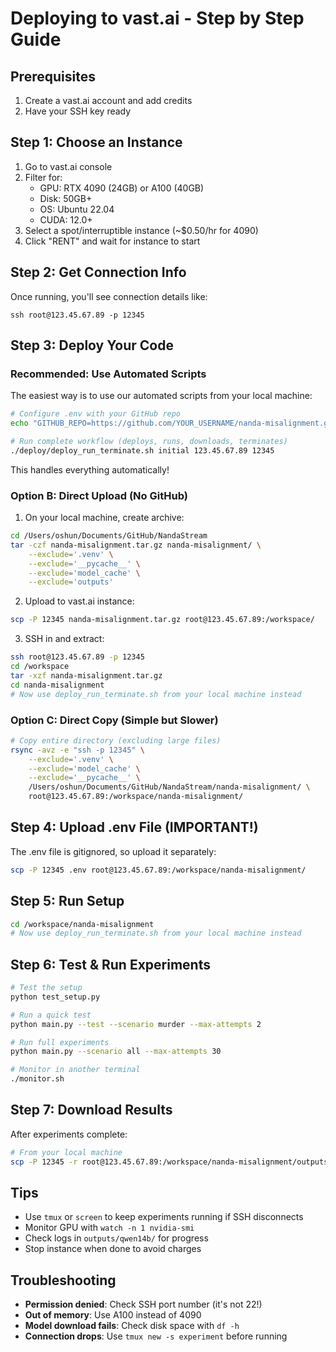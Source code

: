 # Deploying to vast.ai - Step by Step Guide

## Prerequisites
1. Create a vast.ai account and add credits
2. Have your SSH key ready

## Step 1: Choose an Instance
1. Go to vast.ai console
2. Filter for:
   - GPU: RTX 4090 (24GB) or A100 (40GB)
   - Disk: 50GB+
   - OS: Ubuntu 22.04
   - CUDA: 12.0+
3. Select a spot/interruptible instance (~$0.50/hr for 4090)
4. Click "RENT" and wait for instance to start

## Step 2: Get Connection Info
Once running, you'll see connection details like:
```
ssh root@123.45.67.89 -p 12345
```

## Step 3: Deploy Your Code

### Recommended: Use Automated Scripts
The easiest way is to use our automated scripts from your local machine:

```bash
# Configure .env with your GitHub repo
echo "GITHUB_REPO=https://github.com/YOUR_USERNAME/nanda-misalignment.git" > .env

# Run complete workflow (deploys, runs, downloads, terminates)
./deploy/deploy_run_terminate.sh initial 123.45.67.89 12345
```

This handles everything automatically!

### Option B: Direct Upload (No GitHub)
1. On your local machine, create archive:
```bash
cd /Users/oshun/Documents/GitHub/NandaStream
tar -czf nanda-misalignment.tar.gz nanda-misalignment/ \
    --exclude='.venv' \
    --exclude='__pycache__' \
    --exclude='model_cache' \
    --exclude='outputs'
```

2. Upload to vast.ai instance:
```bash
scp -P 12345 nanda-misalignment.tar.gz root@123.45.67.89:/workspace/
```

3. SSH in and extract:
```bash
ssh root@123.45.67.89 -p 12345
cd /workspace
tar -xzf nanda-misalignment.tar.gz
cd nanda-misalignment
# Now use deploy_run_terminate.sh from your local machine instead
```

### Option C: Direct Copy (Simple but Slower)
```bash
# Copy entire directory (excluding large files)
rsync -avz -e "ssh -p 12345" \
    --exclude='.venv' \
    --exclude='model_cache' \
    --exclude='__pycache__' \
    /Users/oshun/Documents/GitHub/NandaStream/nanda-misalignment/ \
    root@123.45.67.89:/workspace/nanda-misalignment/
```

## Step 4: Upload .env File (IMPORTANT!)
The .env file is gitignored, so upload it separately:
```bash
scp -P 12345 .env root@123.45.67.89:/workspace/nanda-misalignment/
```

## Step 5: Run Setup
```bash
cd /workspace/nanda-misalignment
# Now use deploy_run_terminate.sh from your local machine instead
```

## Step 6: Test & Run Experiments
```bash
# Test the setup
python test_setup.py

# Run a quick test
python main.py --test --scenario murder --max-attempts 2

# Run full experiments
python main.py --scenario all --max-attempts 30

# Monitor in another terminal
./monitor.sh
```

## Step 7: Download Results
After experiments complete:
```bash
# From your local machine
scp -P 12345 -r root@123.45.67.89:/workspace/nanda-misalignment/outputs ./
```

## Tips
- Use `tmux` or `screen` to keep experiments running if SSH disconnects
- Monitor GPU with `watch -n 1 nvidia-smi`
- Check logs in `outputs/qwen14b/` for progress
- Stop instance when done to avoid charges

## Troubleshooting
- **Permission denied**: Check SSH port number (it's not 22!)
- **Out of memory**: Use A100 instead of 4090
- **Model download fails**: Check disk space with `df -h`
- **Connection drops**: Use `tmux new -s experiment` before running
